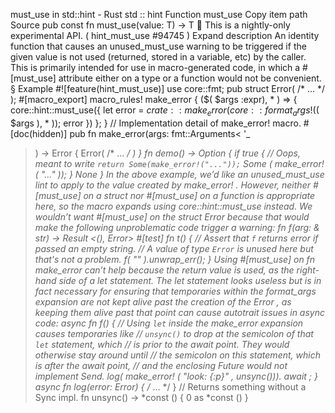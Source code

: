must_use in std::hint - Rust
std
::
hint
Function
must_use
Copy item path
Source
pub const fn must_use<T>(value: T) -> T
🔬
This is a nightly-only experimental API. (
hint_must_use
#94745
)
Expand description
An identity function that causes an
unused_must_use
warning to be
triggered if the given value is not used (returned, stored in a variable,
etc) by the caller.
This is primarily intended for use in macro-generated code, in which a
#[must_use]
attribute
either on a type or a function would not
be convenient.
§
Example
#![feature(hint_must_use)]
use
core::fmt;
pub struct
Error(
/* ... */
);
#[macro_export]
macro_rules!
make_error {
    ($(
$args
:expr),
*
) => {
        core::hint::must_use({
let
error =
$crate::make_error
(
core::format_args!
($(
$args
),
*
));
            error
        })
    };
}
// Implementation detail of make_error! macro.
#[doc(hidden)]
pub fn
make_error(args: fmt::Arguments<
'_
>) -> Error {
    Error(
/* ... */
)
}
fn
demo() ->
Option
<Error> {
if
true
{
// Oops, meant to write `return Some(make_error!("..."));`
Some
(
make_error!
(
"..."
));
    }
None
}
In the above example, we’d like an
unused_must_use
lint to apply to the
value created by
make_error!
. However, neither
#[must_use]
on a struct
nor
#[must_use]
on a function is appropriate here, so the macro expands
using
core::hint::must_use
instead.
We wouldn’t want
#[must_use]
on the
struct Error
because that would
make the following unproblematic code trigger a warning:
fn
f(arg:
&
str) ->
Result
<(), Error>
#[test]
fn
t() {
// Assert that `f` returns error if passed an empty string.
    // A value of type `Error` is unused here but that's not a problem.
f(
""
).unwrap_err();
}
Using
#[must_use]
on
fn make_error
can’t help because the return value
is
used, as the right-hand side of a
let
statement. The
let
statement looks useless but is in fact necessary for ensuring that
temporaries within the
format_args
expansion are not kept alive past the
creation of the
Error
, as keeping them alive past that point can cause
autotrait issues in async code:
async fn
f() {
// Using `let` inside the make_error expansion causes temporaries like
    // `unsync()` to drop at the semicolon of that `let` statement, which
    // is prior to the await point. They would otherwise stay around until
    // the semicolon on *this* statement, which is after the await point,
    // and the enclosing Future would not implement Send.
log(
make_error!
(
"look: {:p}"
, unsync())).
await
;
}
async fn
log(error: Error) {
/* ... */
}
// Returns something without a Sync impl.
fn
unsync() ->
*const
() {
0
as
*const
()
}
